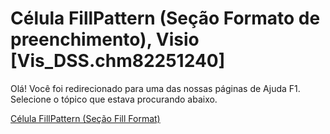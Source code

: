 
# Célula FillPattern (Seção Formato de preenchimento), Visio [Vis_DSS.chm82251240]

Olá! Você foi redirecionado para uma das nossas páginas de Ajuda F1. Selecione o tópico que estava procurando abaixo.

[Célula FillPattern (Seção Fill Format)](http://msdn.microsoft.com/library/dac82a4f-4508-541a-e118-7d79df987232%28Office.15%29.aspx)
